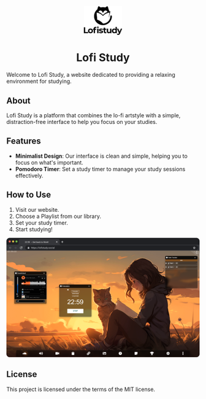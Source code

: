 <p align="center">
  <img src="https://github.com/Lgsarius/Lofistudy/blob/main/static/media/SVG/logo_text.svg" alt="Lofi Study Logo" width="100">
  <h1 align="center">Lofi Study</h1>
</p>

Welcome to Lofi Study, a website dedicated to providing a relaxing environment for studying.

## About

Lofi Study is a platform that combines the lo-fi artstyle with a simple, distraction-free interface to help you focus on your studies. 

## Features

- **Minimalist Design**: Our interface is clean and simple, helping you to focus on what's important.
- **Pomodoro Timer**: Set a study timer to manage your study sessions effectively.

## How to Use

1. Visit our website.
2. Choose a Playlist  from our library.
3. Set your study timer.
4. Start studying!

![Lofi Study Interface](https://github.com/Lgsarius/Lofistudy/blob/main/static/media/Macchrome.svg)

## License

This project is licensed under the terms of the MIT license. 

